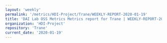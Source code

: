 ```yaml
---
layout: 'weekly'
permalink: '/metrics/HDI-Project/Trane/WEEKLY-REPORT-2020-01-19'
title: 'DAI Lab OSS Metrics Metrics report for Trane | WEEKLY-REPORT-2020-01-19'
organization: 'HDI-Project'
repository: 'Trane'
current_date: '2020-01-19'
---
```

